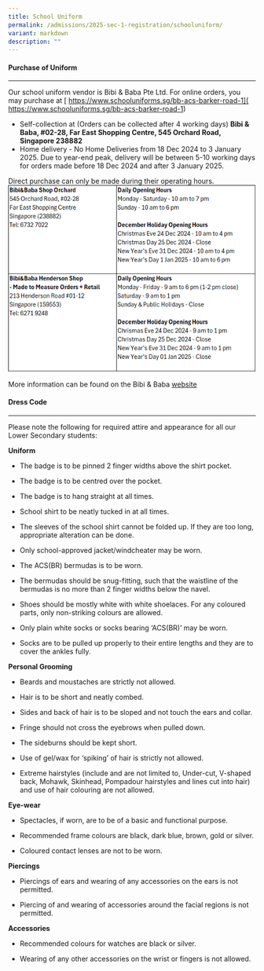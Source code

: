 ```yaml
---
title: School Uniform
permalink: /admissions/2025-sec-1-registration/schooluniform/
variant: markdown
description: ""
---
```

#### **Purchase of Uniform** ####
----------------------------------------------------------------------------------------------------------
Our school uniform vendor is Bibi & Baba Pte Ltd. 
For online orders, you may purchase at [ https://www.schooluniforms.sg/bb-acs-barker-road-1]( https://www.schooluniforms.sg/bb-acs-barker-road-1)

*  Self-collection at (Orders can be collected after 4 working days) 
**Bibi & Baba, #02-28, Far East Shopping Centre, 545 Orchard Road, Singapore 238882**
*  Home delivery - No Home Deliveries from 18 Dec 2024 to 3 January 2025. Due to year-end peak, delivery will be between 5-10 working days for orders made before 18 Dec 2024 and after 3 January 2025.


Direct purchase can only be made during their operating hours.
![](/images/2025_BibiBaba.png)

More information can be found on the Bibi & Baba [website](https://www.schooluniforms.sg/)

#### **Dress Code** ####


----------------

Please note the following for required attire and appearance for all our Lower Secondary students:

**Uniform**

*   The badge is to be pinned 2 finger widths above the shirt pocket.
    
*   The badge is to be centred over the pocket.
    
*   The badge is to hang straight at all times.
    
*   School shirt to be neatly tucked in at all times.
    
*   The sleeves of the school shirt cannot be folded up. If they are too long, appropriate alteration can be done.
    
*   Only school-approved jacket/windcheater may be worn.
    
*   The ACS(BR) bermudas is to be worn.
    
*   The bermudas should be snug-fitting, such that the waistline of the bermudas is no more than 2 finger widths below the navel.
    
*   Shoes should be mostly white with white shoelaces. For any coloured parts, only non-striking colours are allowed.
    
*   Only plain white socks or socks bearing ‘ACS(BR)’ may be worn.
    
*   Socks are to be pulled up properly to their entire lengths and they are to cover the ankles fully.
    

  

**Personal Grooming**

*   Beards and moustaches are strictly not allowed.
    
*   Hair is to be short and neatly combed.
    
*   Sides and back of hair is to be sloped and not touch the ears and collar.
    
*   Fringe should not cross the eyebrows when pulled down.
    
*   The sideburns should be kept short.
    
*   Use of gel/wax for ‘spiking’ of hair is strictly not allowed.
    
*   Extreme hairstyles (include and are not limited to, Under-cut, V-shaped back, Mohawk, Skinhead, Pompadour hairstyles and lines cut into hair) and use of hair colouring are not allowed.
    

  

**Eye-wear**

*   Spectacles, if worn, are to be of a basic and functional purpose.
    
*   Recommended frame colours are black, dark blue, brown, gold or silver.
    
*   Coloured contact lenses are not to be worn.
    

  

**Piercings**

*   Piercings of ears and wearing of any accessories on the ears is not permitted.
    
*   Piercing of and wearing of accessories around the facial regions is not permitted.
    

  

**Accessories**

*   Recommended colours for watches are black or silver.
    
*   Wearing of any other accessories on the wrist or fingers is not allowed.